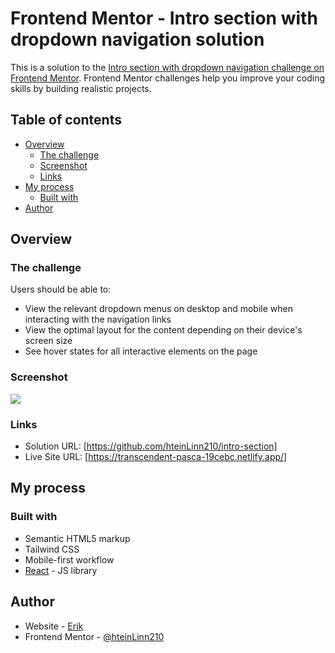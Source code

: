 # Frontend Mentor - Intro section with dropdown navigation solution

This is a solution to the [Intro section with dropdown navigation challenge on Frontend Mentor](https://www.frontendmentor.io/challenges/intro-section-with-dropdown-navigation-ryaPetHE5). Frontend Mentor challenges help you improve your coding skills by building realistic projects.

## Table of contents

-  [Overview](#overview)
   -  [The challenge](#the-challenge)
   -  [Screenshot](#screenshot)
   -  [Links](#links)
-  [My process](#my-process)
   -  [Built with](#built-with)
-  [Author](#author)

## Overview

### The challenge

Users should be able to:

-  View the relevant dropdown menus on desktop and mobile when interacting with the navigation links
-  View the optimal layout for the content depending on their device's screen size
-  See hover states for all interactive elements on the page

### Screenshot

![](completed.jpeg)

### Links

-  Solution URL: [https://github.com/hteinLinn210/intro-section]
-  Live Site URL: [https://transcendent-pasca-19cebc.netlify.app/]

## My process

### Built with

-  Semantic HTML5 markup
-  Tailwind CSS
-  Mobile-first workflow
-  [React](https://reactjs.org/) - JS library

## Author

-  Website - [Erik](https://erikdesigns.webflow.io/)
-  Frontend Mentor - [@hteinLinn210](https://www.frontendmentor.io/profile/hteinLinn210)
